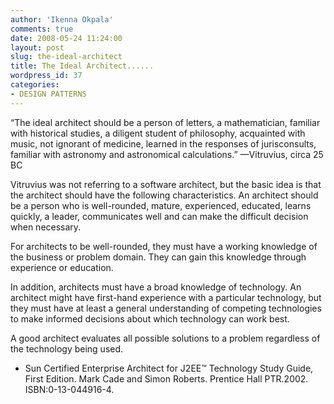 ```yaml
---
author: 'Ikenna Okpala'
comments: true
date: 2008-05-24 11:24:00
layout: post
slug: the-ideal-architect
title: The Ideal Architect......
wordpress_id: 37
categories:
- DESIGN PATTERNS
---
```


“The ideal architect should be a person of letters, a mathematician, familiar with historical studies, a diligent student of philosophy, acquainted with music, not ignorant of medicine, learned in the responses of jurisconsults, familiar with astronomy and astronomical calculations.”
—Vitruvius, circa 25 BC
<!--more-->

Vitruvius was not referring to a software architect, but the basic idea is that the architect should have the following characteristics. An architect should be a person who is well-rounded, mature, experienced, educated, learns quickly, a leader, communicates well and can make the difficult decision when necessary.

For architects to be well-rounded, they must have a working knowledge of the business or problem domain. They can gain this knowledge through experience or education.

In addition, architects must have a broad knowledge of technology. An architect might have first-hand experience with a particular technology, but they must have at least a general understanding of competing technologies to make informed decisions about which technology can work best.

A good architect evaluates all possible solutions to a problem regardless of the technology being used.

- Sun Certified Enterprise Architect for J2EE™ Technology Study Guide, First Edition.
Mark Cade and Simon Roberts. Prentice Hall PTR.2002. ISBN:0-13-044916-4.
